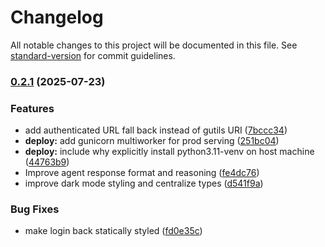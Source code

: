 # Changelog

All notable changes to this project will be documented in this file. See [standard-version](https://github.com/conventional-changelog/standard-version) for commit guidelines.

### [0.2.1](https://github.com/justmeloic/cn-cba-agent/compare/v0.1.1...v0.2.1) (2025-07-23)


### Features

* add authenticated URL fall back instead of gutils URI ([7bccc34](https://github.com/justmeloic/cn-cba-agent/commit/7bccc343a1b73b2942cd6c1d9a7141ddc2c729f4))
* **deploy:** add gunicorn multiworker for prod serving ([251bc04](https://github.com/justmeloic/cn-cba-agent/commit/251bc049c5d27508092ab1334b8144c52b461da5))
* **deploy:** include why explicitly install python3.11-venv on host machine ([44763b9](https://github.com/justmeloic/cn-cba-agent/commit/44763b94dc87e114a66aa5b02c71d36cd01c2a17))
* Improve agent response format and reasoning ([fe4dc76](https://github.com/justmeloic/cn-cba-agent/commit/fe4dc762207b8f9b7b1741911d959a770cd9a431))
* improve dark mode styling and centralize types ([d541f9a](https://github.com/justmeloic/cn-cba-agent/commit/d541f9ae1dde8ea2a946fa848d94629fa7a5ed14))


### Bug Fixes

* make login back statically styled ([fd0e35c](https://github.com/justmeloic/cn-cba-agent/commit/fd0e35cceedb0d8781174aa68ab2b89e6511840e))
